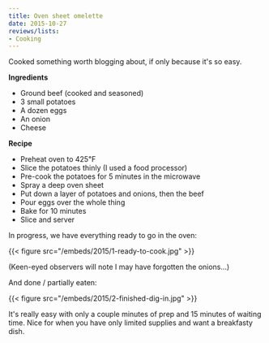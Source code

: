 ```yaml
---
title: Oven sheet omelette
date: 2015-10-27
reviews/lists:
- Cooking
---
```

Cooked something worth blogging about, if only because it's so easy.

**Ingredients**

* Ground beef (cooked and seasoned)
* 3 small potatoes
* A dozen eggs
* An onion
* Cheese


**Recipe**

* Preheat oven to 425℉
* Slice the potatoes thinly (I used a food processor)
* Pre-cook the potatoes for 5 minutes in the microwave
* Spray a deep oven sheet
* Put down a layer of potatoes and onions, then the beef
* Pour eggs over the whole thing
* Bake for 10 minutes
* Slice and server


In progress, we have everything ready to go in the oven:

{{< figure src="/embeds/2015/1-ready-to-cook.jpg" >}}

<!--more-->

(Keen-eyed observers will note I may have forgotten the onions...)

And done / partially eaten:

{{< figure src="/embeds/2015/2-finished-dig-in.jpg" >}}

It's really easy with only a couple minutes of prep and 15 minutes of waiting time. Nice for when you have only limited supplies and want a breakfasty dish.
